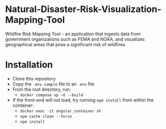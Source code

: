 # Natural-Disaster-Risk-Visualization-Mapping-Tool
Wildfire Risk Mapping Tool - an application that ingests data from government organizations such as FEMA and NOAA, and visualizes geographical areas that pose a significant risk of wildfires.

# Installation
- Clone this repository
- Copy the `.env.sample` file to an `.env` file
- From the root directory, run: 
     - `docker compose up -d --build`
- If the front-end will not load, try running `npm install` from within the container:
    - `docker exec -it angular_container sh`
    - `npm cache clean --force`
    - `npm install`